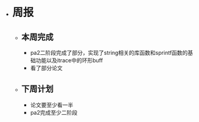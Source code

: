 - # 周报
	- ## 本周完成
		- pa2二阶段完成了部分，实现了string相关的库函数和sprintf函数的基础功能以及itrace中的环形buff
		- 看了部分论文
	- ## 下周计划
		- 论文要至少看一半
		- pa2完成至少二阶段